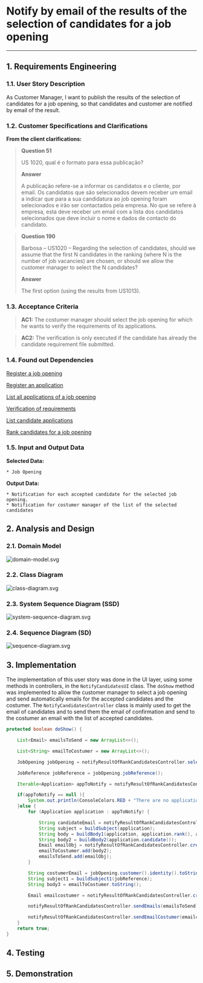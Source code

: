 # Notify by email of the results of the selection of candidates for a job opening

--------

## 1. Requirements Engineering

### 1.1. User Story Description

As Customer Manager, I want to publish the results of the selection of candidates for a job opening, so that candidates and customer are notified by email of the result.

### 1.2. Customer Specifications and Clarifications

**From the client clarifications:**


> **Question 51** 
> 
> US 1020, qual é o formato para essa publicação?
>
> **Answer**
> 
> A publicação refere-se a informar os candidatos e o cliente, por email. Os candidatos que são selecionados devem receber um email a indicar que para a sua candidatura ao job opening foram selecionados e irão ser contactados pela empresa. No que se refere à empresa, esta deve receber um email com a lista dos
candidatos selecionados que deve incluir o nome e dados de contacto do candidato.

> **Question 190**
>
> Barbosa – US1020 – Regarding the selection of candidates, should we assume that the first N candidates in the ranking (where N is the number of job vacancies) are chosen, or should we allow the customer manager to select the N candidates?
>
> **Answer**
>
> The first option (using the results from US1013).



### 1.3. Acceptance Criteria

> **AC1:**
> The costumer manager should select the job opening for which he wants to verify the requirements of its applications.

> **AC2:**
> The verification is only executed if the candidate has already the candidate requirement file submitted.


### 1.4. Found out Dependencies


[Register a job opening](..%2F..%2FSprintB%2Fadd-jobOpening)

[Register an application](..%2F..%2FSprintB%2Fregister-an-application)

[List all applications of a job opening](..%2F..%2FSprintB%2Flist-job-openings'-application)

[Verification of requirements](..%2F..%2FSprintB%2Fverification_of_requirements)

[List candidate applications](..%2F..%2FSprintB%2Flist-candidate-applications)

[Rank candidates for a job opening](..%2F..%2FSprintB%2rank-candidataes-for-job-opening)




### 1.5. Input and Output Data

**Selected Data:**

    * Job Opening

**Output Data:**

    * Notification for each accepted candidate for the selected job opening.
    * Notification for costumer manager of the list of the selected candidates


## 2. Analysis and Design

### 2.1. Domain Model
![domain-model.svg](domain-model.svg)

### 2.2. Class Diagram
![class-diagram.svg](class-diagram.svg)

### 2.3. System Sequence Diagram (SSD)
![system-sequence-diagram.svg](system-sequence-diagram.svg)

### 2.4. Sequence Diagram (SD)
![sequence-diagram.svg](sequence-diagram.svg)


## 3. Implementation

The implementation of this user story was done in the UI layer, using some methods in  controllers, in the `NotifyCandidatesUI` class. 
The `doShow` method was implemented to allow the customer manager to select a job opening and send automatically emails for the accepted candidates and the costumer.
The `NotifyCandidatesController` class is mainly used to get the email of candidates and to send them the email of confirmation and send to the costumer an email with the list of accepted candidates.

```java
protected boolean doShow() {

    List<Email> emailsToSend = new ArrayList<>();

    List<String> emailToCostumer = new ArrayList<>();

    JobOpening jobOpening = notifyResultOfRankCandidatesController.selectJobOpening();

    JobReference jobReference = jobOpening.jobReference();

    Iterable<Application> appToNotify = notifyResultOfRankCandidatesController.allApplicationsOfJobOpeningAccepted(jobOpening);

    if(appToNotify == null ){
        System.out.println(ConsoleColors.RED + "There are no applications accepted for this job opening." + ConsoleColors.RESET);
    }else {
        for (Application application : appToNotify) {

            String candidateEmail = notifyResultOfRankCandidatesController.findCandidateEmail(application);
            String subject = buildSubject(application);
            String body = buildBody1(application, application.rank(), application.status());
            String body2 = buildBody2(application.candidate());
            Email emailObj = notifyResultOfRankCandidatesController.createEmail(candidateEmail, subject, body);
            emailToCostumer.add(body2);
            emailsToSend.add(emailObj);
        }

        String costumerEmail = jobOpening.customer().identity().toString();
        String subject1 = buildSubject1(jobReference);
        String body3 = emailToCostumer.toString();

        Email emailcostumer = notifyResultOfRankCandidatesController.createEmail(costumerEmail, subject1, body3);

        notifyResultOfRankCandidatesController.sendEmails(emailsToSend);

        notifyResultOfRankCandidatesController.sendEmailCostumer(emailcostumer);
    }
    return true;
}
```

## 4. Testing

## 5. Demonstration
